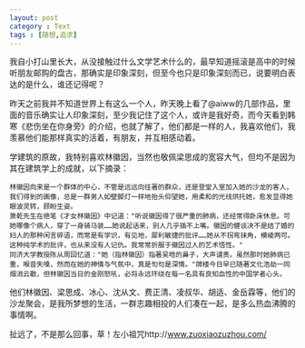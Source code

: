 ```yaml
---
layout: post
category : Text
tags : [随想,追求]
---
```

我自小打山里长大，从没接触过什么文学艺术什么的，最早知道摇滚是高中的时候听朋友邮购的盘古，那确实是印象深刻，但至今也只是印象深刻而已，说要明白表达的是什么，谁还记得呢？

昨天之前我并不知道世界上有这么一个人，昨天晚上看了@aiww的几部作品，里面的音乐确实让人印象深刻，至少我记住了这个人，或许是我好奇，而今天看到韩寒《悲伤坐在你身旁》的介绍，也就了解了，他们都是一样的人，我喜欢他们，我羡慕他们能那样真实的活着，有朋友，并互相感动着。

学建筑的原故，我特别喜欢林徽因，当然也敬佩梁思成的宽容大气，但均不是因为其在建筑学上的成就，以下摘录：

	林徽因向来是一个群体的中心，不管是远远向往著的群众，还是登堂入室加入她的沙龙的客人，我们得到的画像，总是一群男人如壁脚灯一样地抬头仰望她，用柔和的光线烘托她，愈发显得她眼波灵转，顾盼生姿。
	萧乾先生在绝笔《才女林徽因》中记道："听说徽因得了很严重的肺病，还经常得卧床休息。可她哪像个病人，穿了一身骑马装……她说起话来，别人几乎插不上嘴。徽因的健谈决不是结了婚的妇人的那种闲言碎语，而常是有学识，有见地，犀利敏捷的批评……她从不拐弯抹角，模棱两可。这种纯学术的批评，也从来没有人记仇。我常常折服于徽因过人的艺术悟性。"
	同济大学教授陈从周回忆道："她（指林徽因）指著吴晗的鼻子，大声谴责。虽然那时她肺病已重，喉音失嗓，然而在她的神情与气氛中，真是句句是深情。"牌楼今日早已随著文化浩劫一同烟消云散，但林徽因当日的金刚怒吼，必将永远环绕在每一名具有良知血性的中国学者心头。

他们林徽因、梁思成、冰心、沈从文、费正清、凌叔华、胡适、金岳霖等，他们的沙龙聚会，是我所梦想的生活，一群志趣相投的人们凑在一起，是多么热血沸腾的事情啊。

扯远了，不是那么回事，草！左小祖咒http://www.zuoxiaozuzhou.com/